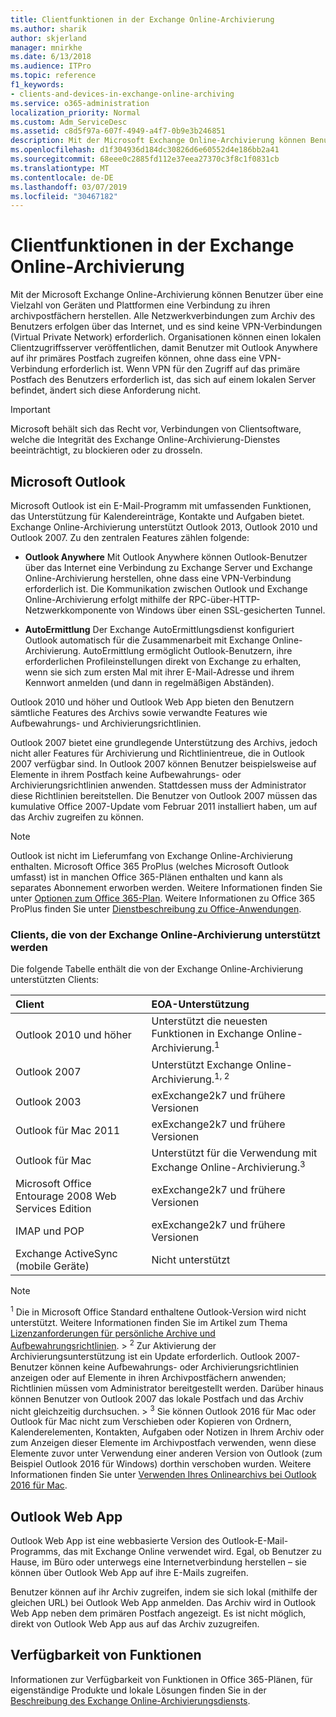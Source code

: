 ```yaml
---
title: Clientfunktionen in der Exchange Online-Archivierung
ms.author: sharik
author: skjerland
manager: mnirkhe
ms.date: 6/13/2018
ms.audience: ITPro
ms.topic: reference
f1_keywords:
- clients-and-devices-in-exchange-online-archiving
ms.service: o365-administration
localization_priority: Normal
ms.custom: Adm_ServiceDesc
ms.assetid: c8d5f97a-607f-4949-a4f7-0b9e3b246851
description: Mit der Microsoft Exchange Online-Archivierung können Benutzer über eine Vielzahl von Geräten und Plattformen eine Verbindung zu ihren archivpostfächern herstellen. Alle Netzwerkverbindungen zum Archiv des Benutzers erfolgen über das Internet, und es sind keine VPN-Verbindungen (Virtual Private Network) erforderlich. Organisationen können einen lokalen Clientzugriffsserver veröffentlichen, damit Benutzer mit Outlook Anywhere auf ihr primäres Postfach zugreifen können, ohne dass eine VPN-Verbindung erforderlich ist. Wenn VPN für den Zugriff auf das primäre Postfach des Benutzers erforderlich ist, das sich auf einem lokalen Server befindet, ändert sich diese Anforderung nicht.
ms.openlocfilehash: d1f304936d184dc30826d6e60552d4e186bb2a41
ms.sourcegitcommit: 68eee0c2885fd112e37eea27370c3f8c1f0831cb
ms.translationtype: MT
ms.contentlocale: de-DE
ms.lasthandoff: 03/07/2019
ms.locfileid: "30467182"
---
```

# <a name="client-features-in-exchange-online-archiving"></a>Clientfunktionen in der Exchange Online-Archivierung

Mit der Microsoft Exchange Online-Archivierung können Benutzer über eine Vielzahl von Geräten und Plattformen eine Verbindung zu ihren archivpostfächern herstellen. Alle Netzwerkverbindungen zum Archiv des Benutzers erfolgen über das Internet, und es sind keine VPN-Verbindungen (Virtual Private Network) erforderlich. Organisationen können einen lokalen Clientzugriffsserver veröffentlichen, damit Benutzer mit Outlook Anywhere auf ihr primäres Postfach zugreifen können, ohne dass eine VPN-Verbindung erforderlich ist. Wenn VPN für den Zugriff auf das primäre Postfach des Benutzers erforderlich ist, das sich auf einem lokalen Server befindet, ändert sich diese Anforderung nicht.
  
> [!IMPORTANT]
> Microsoft behält sich das Recht vor, Verbindungen von Clientsoftware, welche die Integrität des Exchange Online-Archivierung-Dienstes beeinträchtigt, zu blockieren oder zu drosseln. 
  
## <a name="microsoft-outlook"></a>Microsoft Outlook

Microsoft Outlook ist ein E-Mail-Programm mit umfassenden Funktionen, das Unterstützung für Kalendereinträge, Kontakte und Aufgaben bietet. Exchange Online-Archivierung unterstützt Outlook 2013, Outlook 2010 und Outlook 2007. Zu den zentralen Features zählen folgende:
  
- **Outlook Anywhere** Mit Outlook Anywhere können Outlook-Benutzer über das Internet eine Verbindung zu Exchange Server und Exchange Online-Archivierung herstellen, ohne dass eine VPN-Verbindung erforderlich ist. Die Kommunikation zwischen Outlook und Exchange Online-Archivierung erfolgt mithilfe der RPC-über-HTTP-Netzwerkkomponente von Windows über einen SSL-gesicherten Tunnel. 
    
- **AutoErmittlung** Der Exchange AutoErmittlungsdienst konfiguriert Outlook automatisch für die Zusammenarbeit mit Exchange Online-Archivierung. AutoErmittlung ermöglicht Outlook-Benutzern, ihre erforderlichen Profileinstellungen direkt von Exchange zu erhalten, wenn sie sich zum ersten Mal mit ihrer E-Mail-Adresse und ihrem Kennwort anmelden (und dann in regelmäßigen Abständen). 
    
Outlook 2010 und höher und Outlook Web App bieten den Benutzern sämtliche Features des Archivs sowie verwandte Features wie Aufbewahrungs- und Archivierungsrichtlinien.
  
Outlook 2007 bietet eine grundlegende Unterstützung des Archivs, jedoch nicht aller Features für Archivierung und Richtlinientreue, die in Outlook 2007 verfügbar sind. In Outlook 2007 können Benutzer beispielsweise auf Elemente in ihrem Postfach keine Aufbewahrungs- oder Archivierungsrichtlinien anwenden. Stattdessen muss der Administrator diese Richtlinien bereitstellen. Die Benutzer von Outlook 2007 müssen das kumulative Office 2007-Update vom Februar 2011 installiert haben, um auf das Archiv zugreifen zu können.
  
> [!NOTE]
> Outlook ist nicht im Lieferumfang von Exchange Online-Archivierung enthalten. Microsoft Office 365 ProPlus (welches Microsoft Outlook umfasst) ist in manchen Office 365-Plänen enthalten und kann als separates Abonnement erworben werden. Weitere Informationen finden Sie unter [Optionen zum Office 365-Plan](../office-365-platform-service-description/office-365-plan-options.md). Weitere Informationen zu Office 365 ProPlus finden Sie unter [Dienstbeschreibung zu Office-Anwendungen](../office-applications-service-description/office-applications-service-description.md). 
  
### <a name="clients-supported-by-exchange-online-archiving"></a>Clients, die von der Exchange Online-Archivierung unterstützt werden

Die folgende Tabelle enthält die von der Exchange Online-Archivierung unterstützten Clients:
  
|**Client**|**EOA-Unterstützung**|
|:-----|:-----|
|Outlook 2010 und höher  <br/> |Unterstützt die neuesten Funktionen in Exchange Online-Archivierung.<sup>1</sup> <br/> |
|Outlook 2007  <br/> |Unterstützt Exchange Online-Archivierung.<sup>1, 2</sup> <br/> |
|Outlook 2003  <br/> |exExchange2k7 und frühere Versionen  <br/> |
|Outlook für Mac 2011  <br/> |exExchange2k7 und frühere Versionen  <br/> |
|Outlook für Mac  <br/> |Unterstützt für die Verwendung mit Exchange Online-Archivierung.<sup>3</sup> <br/> |
|Microsoft Office Entourage 2008 Web Services Edition  <br/> |exExchange2k7 und frühere Versionen  <br/> |
|IMAP und POP  <br/> |exExchange2k7 und frühere Versionen  <br/> |
|Exchange ActiveSync (mobile Geräte)  <br/> |Nicht unterstützt  <br/> |
   
> [!NOTE]
> <sup>1</sup> Die in Microsoft Office Standard enthaltene Outlook-Version wird nicht unterstützt. Weitere Informationen finden Sie im Artikel zum Thema [Lizenzanforderungen für persönliche Archive und Aufbewahrungsrichtlinien](https://go.microsoft.com/fwlink/?LinkId=389396). > <sup>2</sup> Zur Aktivierung der Archivierungsunterstützung ist ein Update erforderlich. Outlook 2007-Benutzer können keine Aufbewahrungs- oder Archivierungsrichtlinien anzeigen oder auf Elemente in ihren Archivpostfächern anwenden; Richtlinien müssen vom Administrator bereitgestellt werden. Darüber hinaus können Benutzer von Outlook 2007 das lokale Postfach und das Archiv nicht gleichzeitig durchsuchen. > <sup>3</sup> Sie können Outlook 2016 für Mac oder Outlook für Mac nicht zum Verschieben oder Kopieren von Ordnern, Kalenderelementen, Kontakten, Aufgaben oder Notizen in Ihrem Archiv oder zum Anzeigen dieser Elemente im Archivpostfach verwenden, wenn diese Elemente zuvor unter Verwendung einer anderen Version von Outlook (zum Beispiel Outlook 2016 für Windows) dorthin verschoben wurden. Weitere Informationen finden Sie unter [Verwenden Ihres Onlinearchivs bei Outlook 2016 für Mac](https://support.office.com/en-us/article/Use-your-online-archive-with-Outlook-2016-for-Mac-45b8439c-2982-4b6b-9097-eed71dbfe238). 
  
## <a name="outlook-web-app"></a>Outlook Web App

Outlook Web App ist eine webbasierte Version des Outlook-E-Mail-Programms, das mit Exchange Online verwendet wird. Egal, ob Benutzer zu Hause, im Büro oder unterwegs eine Internetverbindung herstellen – sie können über Outlook Web App auf ihre E-Mails zugreifen.
  
Benutzer können auf ihr Archiv zugreifen, indem sie sich lokal (mithilfe der gleichen URL) bei Outlook Web App anmelden. Das Archiv wird in Outlook Web App neben dem primären Postfach angezeigt. Es ist nicht möglich, direkt von Outlook Web App aus auf das Archiv zuzugreifen.
  
## <a name="feature-availability"></a>Verfügbarkeit von Funktionen

Informationen zur Verfügbarkeit von Funktionen in Office 365-Plänen, für eigenständige Produkte und lokale Lösungen finden Sie in der [Beschreibung des Exchange Online-Archivierungsdiensts](exchange-online-archiving-service-description.md).
  

